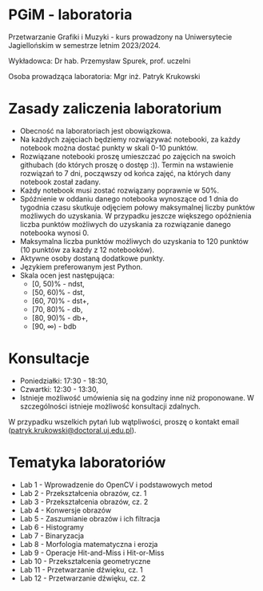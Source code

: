 # PGiM - laboratoria
Przetwarzanie Grafiki i Muzyki - kurs prowadzony na Uniwersytecie Jagiellońskim w semestrze letnim 2023/2024.

Wykładowca: Dr hab. Przemysław Spurek, prof. uczelni

Osoba prowadząca laboratoria: Mgr inż. Patryk Krukowski


# Zasady zaliczenia laboratorium
* Obecność na laboratoriach jest obowiązkowa.
* Na każdych zajęciach będziemy rozwiązywać notebooki, za każdy notebook można dostać punkty w skali 0-10 punktów. 
* Rozwiązane notebooki proszę umieszczać po zajęcich na swoich githubach (do których proszę o dostęp :)). Termin na wstawienie rozwiązań to 7 dni, począwszy od końca zajęć, na których dany notebook został zadany.
* Każdy notebook musi zostać rozwiązany poprawnie w 50%. 
* Spóźnienie w oddaniu danego notebooka wynoszące od 1 dnia do tygodnia czasu skutkuje odjęciem połowy maksymalnej liczby punktów możliwych do uzyskania. W przypadku jeszcze większego opóźnienia liczba punktów możliwych do uzyskania za rozwiązanie danego notebooka wynosi 0.
* Maksymalna liczba punktów możliwych do uzyskania to 120 punktów (10 punktów za każdy z 12 notebooków).
* Aktywne osoby dostaną dodatkowe punkty.
* Językiem preferowanym jest Python.
* Skala ocen jest następująca:
    - [0, 50)% - ndst,
    - [50, 60)% - dst,
    - [60, 70)% - dst+,
    - [70, 80)% - db,
    - [80, 90)% - db+,
    - [90, $\infty$) - bdb

# Konsultacje
* Poniedziałki: 17:30 - 18:30,
* Czwartki: 12:30 - 13:30,
* Istnieje możliwość umówienia się na godziny inne niż proponowane. W szczególności istnieje możliwość konsultacji zdalnych.

W przypadku wszelkich pytań lub wątpliwości, proszę o kontakt email (patryk.krukowski@doctoral.uj.edu.pl).

# Tematyka laboratoriów
* Lab 1 - Wprowadzenie do OpenCV i podstawowych metod
* Lab 2 - Przekształcenia obrazów, cz. 1
* Lab 3 - Przekształcenia obrazów, cz. 2
* Lab 4 - Konwersje obrazów
* Lab 5 - Zaszumianie obrazów i ich filtracja
* Lab 6 - Histogramy
* Lab 7 - Binaryzacja
* Lab 8 - Morfologia matematyczna i erozja
* Lab 9 - Operacje Hit-and-Miss i Hit-or-Miss
* Lab 10 - Przekształcenia geometryczne
* Lab 11 - Przetwarzanie dźwięku, cz. 1
* Lab 12 - Przetwarzanie dźwięku, cz. 2